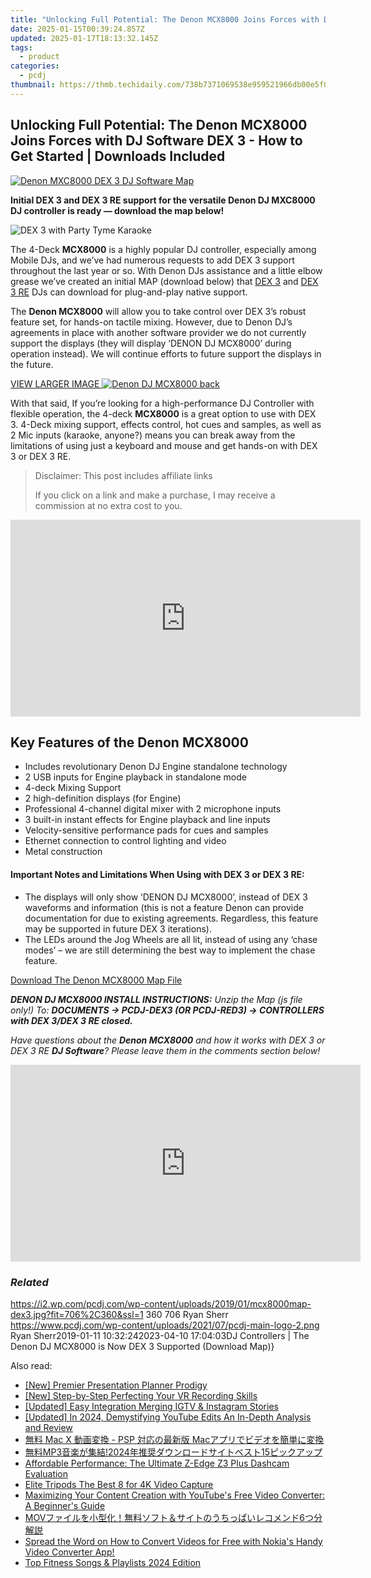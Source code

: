 ```yaml
---
title: "Unlocking Full Potential: The Denon MCX8000 Joins Forces with DJ Software DEX 3 - How to Get Started | Downloads Included"
date: 2025-01-15T00:39:24.857Z
updated: 2025-01-17T18:13:32.145Z
tags:
  - product
categories:
  - pcdj
thumbnail: https://thmb.techidaily.com/738b7371069538e959521966db00e5f006e9b11d983f215b33d6c4263c894748.png
---
```


## Unlocking Full Potential: The Denon MCX8000 Joins Forces with DJ Software DEX 3 - How to Get Started | Downloads Included

[![Denon MXC8000 DEX 3 DJ Software Map](https://i2.wp.com/pcdj.com/wp-content/uploads/2019/01/mcx8000map-dex3.jpg?resize=706%2C321&ssl=1)](https://i2.wp.com/pcdj.com/wp-content/uploads/2019/01/mcx8000map-dex3.jpg?fit=706%2C360&ssl=1 "Denon MXC8000 DEX 3 DJ Software Map")

**Initial DEX 3 and DEX 3 RE support for the versatile Denon DJ MXC8000 DJ controller is ready — download the map below!**

![DEX 3 with Party Tyme Karaoke](https://i0.wp.com/pcdj.com/wp-content/uploads/2018/10/IMG_4893.jpg?fit=300%2C286&ssl=1 "DEX 3 With Party Tyme")

The 4-Deck **MCX8000** is a highly popular DJ controller, especially among Mobile DJs, and we’ve had numerous requests to add DEX 3 support throughout the last year or so. With Denon DJs assistance and a little elbow grease we’ve created an initial MAP (download below) that [DEX 3](https://tools.techidaily.com/pcdj/products/) and [DEX 3 RE](https://tools.techidaily.com/pcdj/products/) DJs can download for plug-and-play native support.

The **Denon MCX8000** will allow you to take control over DEX 3’s robust feature set, for hands-on tactile mixing. However, due to Denon DJ’s agreements in place with another software provider we do not currently support the displays (they will display ‘DENON DJ MCX8000’ during operation instead). We will continue efforts to future support the displays in the future.

[VIEW LARGER IMAGE ![](https://i1.wp.com/pcdj.com/wp-content/uploads/2019/01/denon-dj-mcx8000-back-1024x157.jpg?fit=300%2C46&ssl=1 "Denon DJ MCX8000 back")](https://i1.wp.com/pcdj.com/wp-content/uploads/2019/01/denon-dj-mcx8000-back-1024x157.jpg?fit=1024%2C157&ssl=1)

With that said, If you’re looking for a high-performance DJ Controller with flexible operation, the 4-deck **MCX8000** is a great option to use with DEX 3\. 4-Deck mixing support, effects control, hot cues and samples, as well as 2 Mic inputs (karaoke, anyone?) means you can break away from the limitations of using just a keyboard and mouse and get hands-on with DEX 3 or DEX 3 RE.

>  Disclaimer: This post includes affiliate links
>
>  If you click on a link and make a purchase, I may receive a commission at no extra cost to you.
>

<!-- affiliate ads begin -->
<iframe width="560" height="315" src="https://www.youtube.com/embed/c1yHj02oP3w?si=mwi3FyP0p68gkBqV" title="YouTube video player" frameborder="0" allow="accelerometer; autoplay; clipboard-write; encrypted-media; gyroscope; picture-in-picture; web-share" referrerpolicy="strict-origin-when-cross-origin" allowfullscreen></iframe>
<!-- affiliate ads end -->

## Key Features of the Denon MCX8000

* Includes revolutionary Denon DJ Engine standalone technology
* 2 USB inputs for Engine playback in standalone mode
* 4-deck Mixing Support
* 2 high-definition displays (for Engine)
* Professional 4-channel digital mixer with 2 microphone inputs
* 3 built-in instant effects for Engine playback and line inputs
* Velocity-sensitive performance pads for cues and samples
* Ethernet connection to control lighting and video
* Metal construction

#### Important Notes and Limitations When Using with DEX 3 or DEX 3 RE:

* The displays will only show ‘DENON DJ MCX8000’, instead of DEX 3 waveforms and information (this is not a feature Denon can provide documentation for due to existing agreements. Regardless, this feature may be supported in future DEX 3 iterations).
* The LEDs around the Jog Wheels are all lit, instead of using any ‘chase modes’ – we are still determining the best way to implement the chase feature.

[Download The Denon MCX8000 Map File](https://tools.techidaily.com/pcdj/products/)

_**DENON DJ MCX8000 INSTALL INSTRUCTIONS:** Unzip the Map (js file only!) To: **DOCUMENTS -> PCDJ-DEX3 (OR PCDJ-RED3) -> CONTROLLERS with DEX 3/DEX 3 RE closed.**_ 

_Have questions about the **Denon MCX8000** and how it works with DEX 3 or DEX 3 RE **DJ Software**? Please leave them in the comments section below!_

<!-- affiliate ads begin -->
<iframe width="560" height="315" src="https://www.youtube.com/embed/cDNwgyE0nbY?si=3k_WBhpIw3WudJot" title="YouTube video player" frameborder="0" allow="accelerometer; autoplay; clipboard-write; encrypted-media; gyroscope; picture-in-picture; web-share" referrerpolicy="strict-origin-when-cross-origin" allowfullscreen></iframe>
<!-- affiliate ads end -->

### _Related_

https://i2.wp.com/pcdj.com/wp-content/uploads/2019/01/mcx8000map-dex3.jpg?fit=706%2C360&ssl=1 360 706 Ryan Sherr https://www.pcdj.com/wp-content/uploads/2021/07/pcdj-main-logo-2.png Ryan Sherr2019-01-11 10:32:242023-04-10 17:04:03DJ Controllers | The Denon DJ MCX8000 is Now DEX 3 Supported (Download Map)}

<ins class="adsbygoogle"
     style="display:block"
     data-ad-format="autorelaxed"
     data-ad-client="ca-pub-7571918770474297"
     data-ad-slot="1223367746"></ins>

<ins class="adsbygoogle"
     style="display:block"
     data-ad-client="ca-pub-7571918770474297"
     data-ad-slot="8358498916"
     data-ad-format="auto"
     data-full-width-responsive="true"></ins>

<span class="atpl-alsoreadstyle">Also read:</span>
<div><ul>
<li><a href="https://extra-guidance.techidaily.com/new-premier-presentation-planner-prodigy/"><u>[New] Premier Presentation Planner Prodigy</u></a></li>
<li><a href="https://screen-recording.techidaily.com/new-step-by-step-perfecting-your-vr-recording-skills/"><u>[New] Step-by-Step Perfecting Your VR Recording Skills</u></a></li>
<li><a href="https://instagram-videos.techidaily.com/updated-easy-integration-merging-igtv-and-instagram-stories/"><u>[Updated] Easy Integration Merging IGTV & Instagram Stories</u></a></li>
<li><a href="https://facebook-video-footage.techidaily.com/updated-in-2024-demystifying-youtube-edits-an-in-depth-analysis-and-review/"><u>[Updated] In 2024, Demystifying YouTube Edits An In-Depth Analysis and Review</u></a></li>
<li><a href="https://some-guidance.techidaily.com/mac-x-psp-mac/"><u>無料 Mac X 動画変換 - PSP 対応の最新版 Macアプリでビデオを簡単に変換</u></a></li>
<li><a href="https://discover-bits.techidaily.com/mp3202415/"><u>無料MP3音楽が集結!2024年推奨ダウンロードサイトベスト15ピックアップ</u></a></li>
<li><a href="https://buynow-tips.techidaily.com/affordable-performance-the-ultimate-z-edge-z3-plus-dashcam-evaluation/"><u>Affordable Performance: The Ultimate Z-Edge Z3 Plus Dashcam Evaluation</u></a></li>
<li><a href="https://extra-resources.techidaily.com/elite-tripods-the-best-8-for-4k-video-capture/"><u>Elite Tripods The Best 8 for 4K Video Capture</u></a></li>
<li><a href="https://discover-bits.techidaily.com/maximizing-your-content-creation-with-youtubes-free-video-converter-a-beginners-guide/"><u>Maximizing Your Content Creation with YouTube's Free Video Converter: A Beginner's Guide</u></a></li>
<li><a href="https://discover-bits.techidaily.com/mov6/"><u>MOVファイルを小型化！無料ソフト＆サイトのうちっぱいレコメンド6つ分解説</u></a></li>
<li><a href="https://discover-bits.techidaily.com/spread-the-word-on-how-to-convert-videos-for-free-with-nokias-handy-video-converter-app/"><u>Spread the Word on How to Convert Videos for Free with Nokia's Handy Video Converter App!</u></a></li>
<li><a href="https://buynow-info.techidaily.com/top-fitness-songs-and-playlists-2024-edition/"><u>Top Fitness Songs & Playlists 2024 Edition</u></a></li>
</ul></div>

